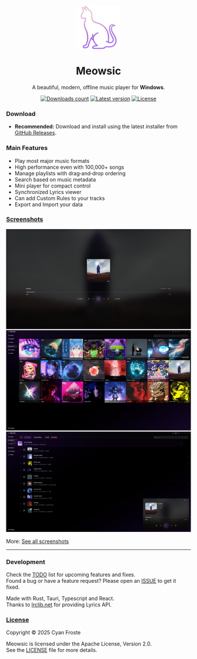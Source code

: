 <div align="center">

<img src="./assets/icons/logo.png" height="120px" alt="Meowsic Logo" title="Meowsic" />

<br>

# Meowsic

A beautiful, modern, offline music player for **Windows**.

[![Downloads count](https://img.shields.io/github/downloads/CyanFroste/meowsic/total.svg)](https://github.com/CyanFroste/meowsic/releases)
[![Latest version](https://img.shields.io/github/v/release/CyanFroste/meowsic?label=latest&color=2596be)](https://github.com/CyanFroste/meowsic/releases/latest)
[![License](https://img.shields.io/github/license/CyanFroste/meowsic?label=license&color=green)](https://github.com/CyanFroste/meowsic/blob/master/LICENSE)

</div>

### Download

- **Recommended:** Download and install using the latest installer from [GitHub Releases](https://github.com/CyanFroste/meowsic/releases/latest).

### Main Features

- Play most major music formats
- High performance even with 100,000+ songs
- Manage playlists with drag‑and‑drop ordering
- Search based on music metadata
- Mini player for compact control
- Synchronized Lyrics viewer
- Can add Custom Rules to your tracks
- Export and Import your data

### [Screenshots](./screenshots/index.md)

![](./screenshots/3.png)
![](./screenshots/6.png)
![](./screenshots/7.png)

More: [See all screenshots](./screenshots/index.md)

---

### Development

Check the [TODO](./TODO.md) list for upcoming features and fixes.  
Found a bug or have a feature request? Please open an [ISSUE](https://github.com/CyanFroste/meowsic/issues) to get it fixed.  

Made with Rust, Tauri, Typescript and React.  
Thanks to [lrclib.net](https://github.com/tranxuanthang/lrclib) for providing Lyrics API.

### [License](./LICENSE)

Copyright © 2025 Cyan Froste

Meowsic is licensed under the Apache License, Version 2.0.  
See the [LICENSE](./LICENSE) file for more details.
